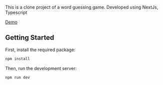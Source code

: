 This is a clone project of a word guessing game. Developed using NextJs, Typescript

[Demo](https://simple-wordle-web.herokuapp.com/)

## Getting Started

First, install the required package:

```bash
npm install
```

Then, run the development server:

```bash
npm run dev
```
